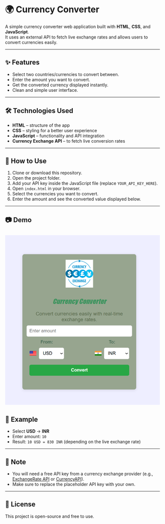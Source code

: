 # 🌍 Currency Converter

A simple currency converter web application built with **HTML**, **CSS**, and **JavaScript**.  
It uses an external API to fetch live exchange rates and allows users to convert currencies easily.

---

## ✨ Features
- Select two countries/currencies to convert between.
- Enter the amount you want to convert.
- Get the converted currency displayed instantly.
- Clean and simple user interface.

---

## 🛠️ Technologies Used
- **HTML** – structure of the app  
- **CSS** – styling for a better user experience  
- **JavaScript** – functionality and API integration  
- **Currency Exchange API** – to fetch live conversion rates  

---

## 🚀 How to Use
1. Clone or download this repository.
2. Open the project folder.
3. Add your API key inside the JavaScript file (replace `YOUR_API_KEY_HERE`).
4. Open `index.html` in your browser.
5. Select the currencies you want to convert.
6. Enter the amount and see the converted value displayed below.

---

## 📷 Demo
*![*alt text*](image.png)*
---

## 📌 Example
- Select **USD** → **INR**
- Enter amount: `10`
- Result: `10 USD = 830 INR` (depending on the live exchange rate)

---

## 📄 Note
- You will need a free API key from a currency exchange provider (e.g., [ExchangeRate API](https://www.exchangerate-api.com/) or [CurrencyAPI](https://currencyapi.com/)).
- Make sure to replace the placeholder API key with your own.

---

## 📜 License
This project is open-source and free to use.
